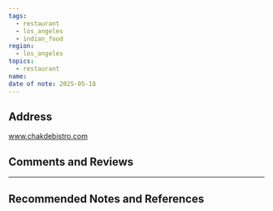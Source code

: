 ```yaml
---
tags:
  - restaurant
  - los_angeles
  - indian_food
region:
  - los_angeles
topics:
  - restaurant
name: 
date of note: 2025-05-18
---
```


## Address


www.chakdebistro.com

## Comments and Reviews






-----------
##  Recommended Notes and References

